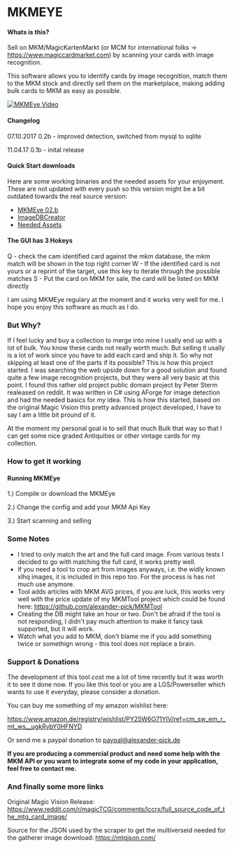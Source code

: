 # MKMEYE

#### Whats is this?

Sell on MKM/MagicKartenMarkt (or MCM for international folks -> https://www.magiccardmarket.com) by scanning your cards with image recognition.

This software allows you to identify cards by image recognition, match them to the MKM stock and directly sell them on the marketplace, making adding bulk cards to MKM as easy as possible.

[![MKMEye Video](https://www.alexander-pick.com/github/screen.JPG)](https://www.youtube.com/watch?v=JfRXl8Rf47I "MKMEye Video")

#### Changelog

07.10.2017
0.2b - improved detection, switched from mysql to sqlite

11.04.17
0.1b - inital release

#### Quick Start downloads

Here are some working binaries and the needed assets for your enjoyment. These are not updated with every push so this version might be a bit outdated towards the real source version:

- [MKMEye 02.b](https://www.alexander-pick.com/github/MKMEye-02b-Release_11042017.rar)
- [ImageDBCreator](https://www.alexander-pick.com/github/ImageDBCreator-01b-Release_11042017.rar)
- [Needed Assets](https://www.alexander-pick.com/github/Assets_11042017.rar)

#### The GUI has 3 Hokeys

Q - check the cam identified card against the mkm database, the mkm match will be shown in the top right corner
W - If the identified card is not yours or a reprint of the target, use this key to iterate through the possible matches
S - Put the card on MKM for sale, the card will be listed on MKM directly

I am using MKMEye regulary at the moment and it works very well for me. I hope you enjoy this software as much as I do.

### But Why?

If I feel lucky and buy a collection to merge into mine I usally end up with a lot of bulk. You know these cards not really worth much. But selling it usally is a lot of work since you have to add each card and ship it. So why not skipping at least one of the parts if its possible? This is how this project started. I was searching the web upside down for a good solution and found quite a few image recognition projects, but they were all very basic at this point. I found this rather old project public domain project by Peter Sterm realeased on reddit. It was written in C# using AForge for image detection and had the needed basics for my idea. This is how this started, based on the original Magic Vision this pretty advanced project developed, I have to say I am a little bit pround of it. 

At the moment my personal goal is to sell that much Bulk that way so that I can get some nice graded Antiquities or other vintage cards for my collection.

### How to get it working

#### Running MKMEye

1.) Compile or download the MKMEye

2.) Change the config and add your MKM Api Key

3.) Start scanning and selling


### Some Notes

- I tried to only match the art and the full card image. From various tests I decided to go with matching the full card, it works pretty well.
- If you need a tool to crop art from images anyways, i.e. the widly known xlhq images, it is included in this repo too. For the process is has not much use anymore.
- Tool adds articles with MKM AVG prices, if you are luck, this works very well with the price update of my MKMTool project which could be found here: https://github.com/alexander-pick/MKMTool
- Creating the DB might take an hour or two. Don't be afraid if the tool is not responding, I didn't pay much attention to make it fancy task supported, but it will work.
- Watch what you add to MKM, don't blame me if you add something twice or somethign wrong - this tool does not replace a brain.

### Support & Donations

The development of this tool cost me a lot of time recently but it was worth it to see it done now. If you like this tool or you are a LGS/Powerseller which wants to use it everyday, please consider a donation.

You can buy me something of my amazon wishlist here:

https://www.amazon.de/registry/wishlist/PY25W6O71YIV/ref=cm_sw_em_r_mt_ws__ugkRybY0HFNYD

Or send me a paypal donation to paypal@alexander-pick.de

**If you are producing a commercial product and need some help with the MKM API or you want to integrate some of my code in your application, feel free to contact me.**

### And finally some more links

Original Magic Vision Release:
https://www.reddit.com/r/magicTCG/comments/lccrx/full_source_code_of_the_mtg_card_image/

Source for the JSON used by the scraper to get the multiverseid needed for the gatherer image download:
https://mtgjson.com/
